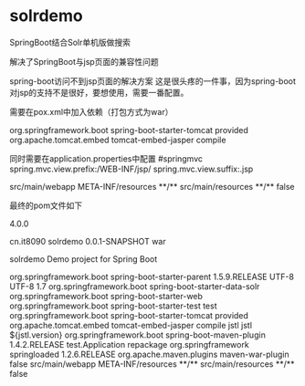 # solrdemo

SpringBoot结合Solr单机版做搜索

解决了SpringBoot与jsp页面的兼容性问题

spring-boot访问不到jsp页面的解决方案
这是很头疼的一件事，因为spring-boot对jsp的支持不是很好，要想使用，需要一番配置。

需要在pox.xml中加入依赖（打包方式为war）


<!--加入tomcat依赖，，以及jsp依赖的jasper依赖-->
<dependency>
<groupId>org.springframework.boot</groupId>
<artifactId>spring-boot-starter-tomcat</artifactId>
<scope>provided</scope>
</dependency>
<dependency>
<groupId>org.apache.tomcat.embed</groupId>
<artifactId>tomcat-embed-jasper</artifactId>
<scope>compile</scope>
</dependency>

同时需要在application.properties中配置
#springmvc
spring.mvc.view.prefix:/WEB-INF/jsp/
spring.mvc.view.suffix:.jsp



<!-- 打包时将jsp文件拷贝到META-INF目录下 -->
<resource>
<!-- 指定resources插件处理哪个目录下的资源文件 -->
<directory>src/main/webapp</directory>
<!--注意此次必须要放在此目录下才能被访问到 -->
<targetPath>META-INF/resources</targetPath>
<includes>
<include>**/**</include>
</includes>
</resource>
<resource>
<directory>src/main/resources</directory>
<includes>
<include>**/**</include>
</includes>
<filtering>false</filtering>
</resource>




最终的pom文件如下
<?xml version="1.0" encoding="UTF-8"?>
<project xmlns="http://maven.apache.org/POM/4.0.0" xmlns:xsi="http://www.w3.org/2001/XMLSchema-instance"
xsi:schemaLocation="http://maven.apache.org/POM/4.0.0http://maven.apache.org/xsd/maven-4.0.0.xsd">
<modelVersion>4.0.0</modelVersion>

<groupId>cn.it8090</groupId>
<artifactId>solrdemo</artifactId>
<version>0.0.1-SNAPSHOT</version>
<packaging>war</packaging>

<name>solrdemo</name>
<description>Demo project for Spring Boot</description>

<parent>
<groupId>org.springframework.boot</groupId>
<artifactId>spring-boot-starter-parent</artifactId>
<version>1.5.9.RELEASE</version>
<!-- lookup parent from repository -->
</parent>

<properties>
<project.build.sourceEncoding>UTF-8</project.build.sourceEncoding>
<project.reporting.outputEncoding>UTF-8</project.reporting.outputEncoding>
<java.version>1.7</java.version>
</properties>

<dependencies>
<dependency>
<groupId>org.springframework.boot</groupId>
<artifactId>spring-boot-starter-data-solr</artifactId>
</dependency>
<dependency>
<groupId>org.springframework.boot</groupId>
<artifactId>spring-boot-starter-web</artifactId>
</dependency>

<dependency>
<groupId>org.springframework.boot</groupId>
<artifactId>spring-boot-starter-test</artifactId>
<scope>test</scope>
</dependency>
<dependency>
<groupId>org.springframework.boot</groupId>
<artifactId>spring-boot-starter-tomcat</artifactId>
<scope>provided</scope>
</dependency>
<dependency>
<groupId>org.apache.tomcat.embed</groupId>
<artifactId>tomcat-embed-jasper</artifactId>
<scope>compile</scope>
</dependency>
<!-- servlet api -->
<!--<dependency>
<groupId>javax.servlet</groupId>
<artifactId>javax.servlet-api</artifactId>
</dependency>-->
<!-- jstl -->
<dependency>
<groupId>jstl</groupId>
<artifactId>jstl</artifactId>
<version>${jstl.version}</version>
</dependency>
</dependencies>

<build>
<plugins>
<!-- spring dev -->
<plugin>
<groupId>org.springframework.boot</groupId>
<artifactId>spring-boot-maven-plugin</artifactId>
<version>1.4.2.RELEASE</version>
<configuration>
<mainClass>test.Application</mainClass>
</configuration>
<executions>
<execution>
<goals>
<goal>repackage</goal>
</goals>
</execution>
</executions>
<dependencies>
<!-- spring热部署 -->
<dependency>
<groupId>org.springframework</groupId>
<artifactId>springloaded</artifactId>
<version>1.2.6.RELEASE</version>
</dependency>
</dependencies>
</plugin>
<!-- 忽略无web.xml警告 -->
<plugin>
<groupId>org.apache.maven.plugins</groupId>
<artifactId>maven-war-plugin</artifactId>
<configuration>
<failOnMissingWebXml>false</failOnMissingWebXml>
</configuration>
</plugin>
</plugins>
<resources>
<!-- 打包时将jsp文件拷贝到META-INF目录下 -->
<resource>
<!-- 指定resources插件处理哪个目录下的资源文件 -->
<directory>src/main/webapp</directory>
<!--注意此次必须要放在此目录下才能被访问到 -->
<targetPath>META-INF/resources</targetPath>
<includes>
<include>**/**</include>
</includes>
</resource>
<resource>
<directory>src/main/resources</directory>
<includes>
<include>**/**</include>
</includes>
<filtering>false</filtering>
</resource>
</resources>
</build>


</project>

